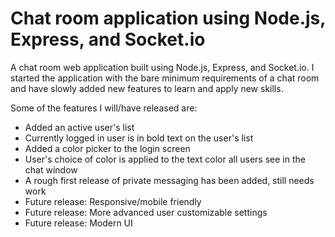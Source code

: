 # Chat room application using Node.js, Express, and Socket.io

A chat room web application built using Node.js, Express, and Socket.io. I started the application with the bare minimum requirements of
a chat room and have slowly added new features to learn and apply new skills.

Some of the features I will/have released are:

- Added an active user's list
- Currently logged in user is in bold text on the user's list
- Added a color picker to the login screen
- User's choice of color is applied to the text color all users see in the chat window
- A rough first release of private messaging has been added, still needs work
- Future release: Responsive/mobile friendly
- Future release: More advanced user customizable settings
- Future release: Modern UI

